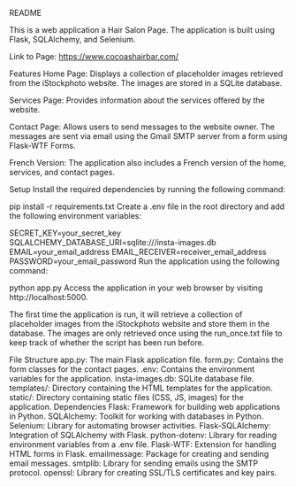 README

This is a web application a Hair Salon Page. The application is built using Flask, SQLAlchemy, and Selenium.

Link to Page: https://www.cocoashairbar.com/

Features
Home Page: Displays a collection of placeholder images retrieved from the iStockphoto website. The images are stored in a SQLite database.

Services Page: Provides information about the services offered by the website.

Contact Page: Allows users to send messages to the website owner. The messages are sent via email using the Gmail SMTP server from a form using Flask-WTF Forms.

French Version: The application also includes a French version of the home, services, and contact pages.

Setup
Install the required dependencies by running the following command:


pip install -r requirements.txt
Create a .env file in the root directory and add the following environment variables:


SECRET_KEY=your_secret_key
SQLALCHEMY_DATABASE_URI=sqlite:///insta-images.db
EMAIL=your_email_address
EMAIL_RECEIVER=receiver_email_address
PASSWORD=your_email_password
Run the application using the following command:


python app.py
Access the application in your web browser by visiting http://localhost:5000.

The first time the application is run, it will retrieve a collection of placeholder images from the iStockphoto website and store them in the database. The images are only retrieved once using the run_once.txt file to keep track of whether the script has been run before.

File Structure
app.py: The main Flask application file.
form.py: Contains the form classes for the contact pages.
.env: Contains the environment variables for the application.
insta-images.db: SQLite database file.
templates/: Directory containing the HTML templates for the application.
static/: Directory containing static files (CSS, JS, images) for the application.
Dependencies
Flask: Framework for building web applications in Python.
SQLAlchemy: Toolkit for working with databases in Python.
Selenium: Library for automating browser activities.
Flask-SQLAlchemy: Integration of SQLAlchemy with Flask.
python-dotenv: Library for reading environment variables from a .env file.
Flask-WTF: Extension for handling HTML forms in Flask.
emailmessage: Package for creating and sending email messages.
smtplib: Library for sending emails using the SMTP protocol.
openssl: Library for creating SSL/TLS certificates and key pairs.
